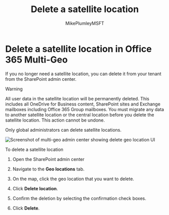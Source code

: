 ﻿---
title: "Delete a satellite location"
ms.author: mikeplum
author: MikePlumleyMSFT
manager: pamgreen
audience: ITPro
ms.topic: article
ms.service: o365-solutions
ms.custom: 
ms.collection: Strat_SP_gtc
localization_priority: Priority
description: "Learn how to delete a satellite location in Office 365 Multi-Geo."
---

# Delete a satellite location in Office 365 Multi-Geo

If you no longer need a satellite location, you can delete it from your tenant from the SharePoint admin center.

> [!WARNING]
> All user data in the satellite location will be permanently deleted. This includes all OneDrive for Business content, SharePoint sites and Exchange mailboxes including Office 365 Group mailboxes. You must migrate any data to another satellite location or the central location before you delete the satellite location. This action cannot be undone.

Only global administrators can delete satellite locations.

![Screenshot of multi-geo admin center showing delete geo location UI](media/multi-geo-delete-satellite-location.png)

To delete a satellite location

1. Open the SharePoint admin center

2. Navigate to the **Geo locations** tab.

3. On the map, click the geo location that you want to delete.

4. Click **Delete location**.

5. Confirm the deletion by selecting the confirmation check boxes.

6. Click **Delete**.
